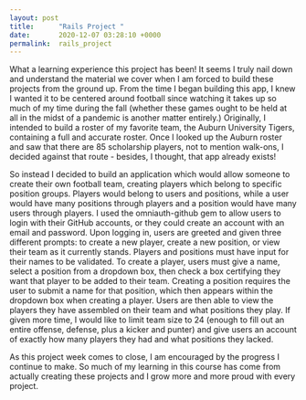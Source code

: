 ```yaml
---
layout: post
title:      "Rails Project "
date:       2020-12-07 03:28:10 +0000
permalink:  rails_project
---
```



What a learning experience this project has been! It seems I truly nail down and understand the material we cover when I am forced to build these projects from the ground up. From the time I began building this app, I knew I wanted it to be centered around football since watching it takes up so much of my time during the fall (whether these games ought to be held at all in the midst of a pandemic is another matter entirely.) Originally, I intended to build a roster of my favorite team, the Auburn University Tigers, containing a full and accurate roster. Once I looked up the Auburn roster and saw that there are 85 scholarship players, not to mention walk-ons, I decided against that route - besides, I thought, that app already exists! 

So instead I decided to build an application which would allow someone to create their own football team, creating players which belong to specific position groups. Players would belong to users and positions, while a user would have many positions through players and a position would have many users through players. I used the omniauth-github gem to allow users to login with their GitHub accounts, or they could create an account with an email and password. Upon logging in, users are greeted and given three different prompts: to create a new player, create a new position, or view their team as it currently stands. Players and positions must have input for their names to be validated. To create a player, users must give a name, select a position from a dropdown box, then check a box certifying they want that player to be added to their team. Creating a position requires the user to submit a name for that position, which then appears within the dropdown box when creating a player. Users are then able to view the players they have assembled on their team and what positions they play. If given more time, I would like to limit team size to 24 (enough to fill out an entire offense, defense, plus a kicker and punter) and give users an account of exactly how many players they had and what positions they lacked.

As this project week comes to close, I am encouraged by the progress I continue to make. So much of my learning in this course has come from actually creating these projects and I grow more and more proud with every project. 


